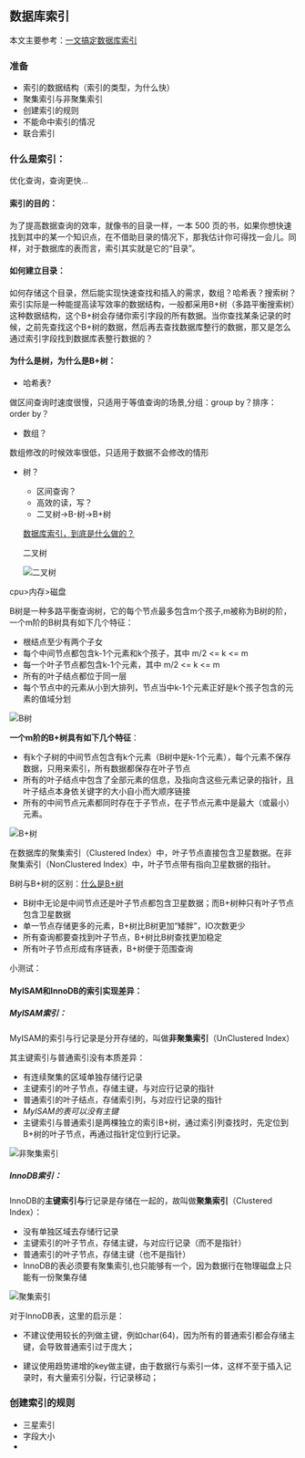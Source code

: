 ## 数据库索引

本文主要参考：[一文搞定数据库索引](https://mp.weixin.qq.com/s?__biz=MjM5ODYxMDA5OQ==&mid=2651962936&idx=1&sn=2f4a97187134ed584273550104672694&chksm=bd2d0be48a5a82f2e5703e55272f6e3ee60954efd8d08b46232c3e24ec5632691ccc66973553&token=331401046&lang=zh_CN&scene=25#wechat_redirect)

### 准备

- 索引的数据结构（索引的类型，为什么快）
- 聚集索引与非聚集索引
- 创建索引的规则
- 不能命中索引的情况
- 联合索引



### 什么是索引：

优化查询，查询更快...

#### 索引的目的：

为了提高数据查询的效率，就像书的目录一样，一本 500 页的书，如果你想快速找到其中的某一个知识点，在不借助目录的情况下，那我估计你可得找一会儿。同样，对于数据库的表而言，索引其实就是它的“目录”。

#### 如何建立目录：

如何存储这个目录，然后能实现快速查找和插入的需求，数组？哈希表？搜索树？索引实际是一种能提高读写效率的数据结构，一般都采用B+树（多路平衡搜索树）这种数据结构，这个B+树会存储你索引字段的所有数据。当你查找某条记录的时候，之前先查找这个B+树的数据，然后再去查找数据库整行的数据，那又是怎么通过索引字段找到数据库表整行数据的？

#### 为什么是树，为什么是B+树：

- 哈希表?

做区间查询时速度很慢，只适用于等值查询的场景,分组：group by？排序：order by？

- 数组？

数组修改的时候效率很低，只适用于数据不会修改的情形

- 树？ 

  - 区间查询？
  - 高效的读，写？
  - 二叉树->B-树->B+树  

   [数据库索引，到底是什么做的？](https://mp.weixin.qq.com/s?__biz=MjM5ODYxMDA5OQ==&mid=2651961486&idx=1&sn=b319a87f87797d5d662ab4715666657f&chksm=bd2d0d528a5a84446fb88da7590e6d4e5ad06cfebb5cb57a83cf75056007ba29515c85b9a24c&scene=21#wechat_redirect)

  二叉树

  ![二叉树](.\pic\二叉树.png)

cpu>内存>磁盘

B树是一种多路平衡查询树，它的每个节点最多包含m个孩子,m被称为B树的阶，一个m阶的B树具有如下几个特征：

- 根结点至少有两个子女
- 每个中间节点都包含k-1个元素和k个孩子，其中 m/2 <= k <= m
- 每一个叶子节点都包含k-1个元素，其中 m/2 <= k <= m
- 所有的叶子结点都位于同一层
- 每个节点中的元素从小到大排列，节点当中k-1个元素正好是k个孩子包含的元素的值域分划

![B树](.\pic\B树.png)

**一个m阶的B+树具有如下几个特征**：

- 有k个子树的中间节点包含有k个元素（B树中是k-1个元素），每个元素不保存数据，只用来索引，所有数据都保存在叶子节点
- 所有的叶子结点中包含了全部元素的信息，及指向含这些元素记录的指针，且叶子结点本身依关键字的大小自小而大顺序链接
- 所有的中间节点元素都同时存在于子节点，在子节点元素中是最大（或最小）元素。

![B+树](.\pic\B+.png)

在数据库的聚集索引（Clustered Index）中，叶子节点直接包含卫星数据。在非聚集索引（NonClustered Index）中，叶子节点带有指向卫星数据的指针。

B树与B+树的区别：[什么是B+树](https://mp.weixin.qq.com/s/jRZMMONW3QP43dsDKIV9VQ)

- B树中无论是中间节点还是叶子节点都包含卫星数据；而B+树种只有叶子节点包含卫星数据
- 单一节点存储更多的元素，B+树比B树更加“矮胖”，IO次数更少
- 所有查询都要查找到叶子节点，B+树比B树查找更加稳定
- 所有叶子节点形成有序链表，B+树便于范围查询

小测试：

#### MyISAM和InnoDB的索引实现差异：

##### MyISAM索引：

MyISAM的索引与行记录是分开存储的，叫做**非聚集索引**（UnClustered Index）

其主键索引与普通索引没有本质差异：

- 有连续聚集的区域单独存储行记录
- 主键索引的叶子节点，存储主键，与对应行记录的指针
- 普通索引的叶子结点，存储索引列，与对应行记录的指针
- *MyISAM的表可以没有主键*
- 主键索引与普通索引是两棵独立的索引B+树，通过索引列查找时，先定位到B+树的叶子节点，再通过指针定位到行记录。

![非聚集索引](.\pic\非聚集索引.png)

##### InnoDB索引：

InnoDB的**主键索引与**行记录是存储在一起的，故叫做**聚集索引**（Clustered Index）：

- 没有单独区域去存储行记录
- 主键索引的叶子节点，存储主键，与对应行记录（而不是指针）
- 普通索引的叶子节点，存储主键（也不是指针）
- InnoDB的表必须要有聚集索引,也只能够有一个，因为数据行在物理磁盘上只能有一份聚集存储

![聚集索引](.\pic\聚集索引.png)

对于InnoDB表，这里的启示是：

- 不建议使用较长的列做主键，例如char(64)，因为所有的普通索引都会存储主键，会导致普通索引过于庞大；

- 建议使用趋势递增的key做主键，由于数据行与索引一体，这样不至于插入记录时，有大量索引分裂，行记录移动；

### 创建索引的规则

- 三星索引
- 字段大小
- 